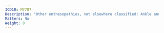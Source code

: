 ```yaml
---
ICD10: M7787
Description: "Other enthesopathies, not elsewhere classified: Ankle and foot"
Matters: No
Weight: 0
---
```


